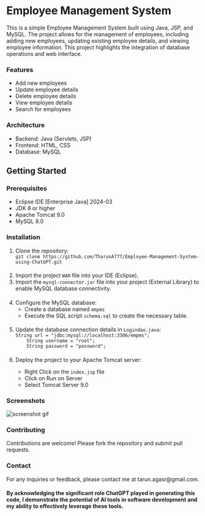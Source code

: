 <h1> Employee Management System</h1>
<p>This is a simple Employee Management System built using Java, JSP, and MySQL. The project allows for the management of employees, including adding new employees, updating existing employee details, and viewing employee information. This project highlights the integration of database operations and web interface.</p>
<h3>Features</h3>
<ul>
  <li>Add new employees</li>
  <li>Update employee details</li>
  <li> Delete employee details</li>
  <li>View employee details</li>
  <li>Search for employees</li>
</ul>
<h3>Architecture</h3>
<ul>
  <li>Backend: Java (Servlets, JSP)</li>
  <li>Frontend: HTML, CSS</li>
  <li>Database: MySQL</li>
</ul>
<h2>Getting Started</h2>
<h3>Prerequisites</h3>
<ul>
  <li>Eclipse IDE [Enterprise Java] 2024-03</li>
  <li>JDK 8 or higher</li>
  <li>Apache Tomcat 9.0</li>
  <li>MySQL 8.0
</ul>
<h3>Installation</h3>
<ol>
  <li>Clone the repository:</li>
  <code>git clone https://github.com/TharunA777/Employee-Management-System-using-ChatGPT.git</code>
  <h4></h4>
  <li>Import the project <code>WAR</code> file into your IDE (Eclipse).</li>
  <li>Import the <code>mysql-connector.jar</code> file into your project (External Library) to enable MySQL database connectivity.</li>
   <h4></h4>
  <li>Configure the MySQL database:
  <ul>
    <li>Create a database named <code>empms</code></li>
    <li>Execute the SQL script <code>schema.sql</code> to create the necessary table.</li>
  </ul>
  </li>
   <h4></h4>
  <li>Update the database connection details in <code>Logindao.java</code>:</li>
<code>String url = "jdbc:mysql://localhost:3306/empms";
    String username = "root";
    String password = "password";</code>
  <h4></h4>
  <li>Deploy the project to your Apache Tomcat server:</li>
  <ul>
    <li>Right Click on the <code>index.jsp</code> file</li>
    <li>Click on Run on Server</li>
    <li>Select Tomcat Server 9.0</li>
  </ul>
</ol>

<h3>Screenshots</h3>

![screenshot gif](https://github.com/TharunA777/Employee-Management-System-using-ChatGPT/assets/132211534/202e9980-f5ec-4246-8bef-baf392f97a23)


<h3>Contributing</h3>
<p>Contributions are welcome! Please fork the repository and submit pull requests.</p>

<h3>Contact</h3>
<p>For any inquiries or feedback, please contact me at tarun.agasr@gmail.com.</p>

<h4>By acknowledging the significant role ChatGPT played in generating this code, I demonstrate the potential of AI tools in software development and my ability to effectively leverage these tools.</h4>


